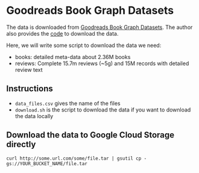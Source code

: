 # Goodreads Book Graph Datasets

The data is downloaded from [Goodreads Book Graph Datasets](https://mengtingwan.github.io/data/goodreads.html). The author also provides the [code](https://github.com/MengtingWan/goodreads?tab=readme-ov-file) to download the data.

Here, we will write some script to download the data we need:

- books:  detailed meta-data about 2.36M books
- reviews: Complete 15.7m reviews (~5g) and 15M records with detailed review text

## Instructions

- `data_files.csv` gives the name of the files 
- `download.sh` is the script to download the data if you want to download the data locally


## Download the data to Google Cloud Storage directly

```
curl http://some.url.com/some/file.tar | gsutil cp - gs://YOUR_BUCKET_NAME/file.tar
```
